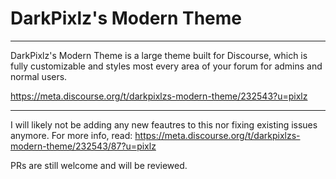 # DarkPixlz's Modern Theme
---

DarkPixlz's Modern Theme is a large theme built for Discourse, which is fully customizable and styles most every area of your forum for admins and normal users.

https://meta.discourse.org/t/darkpixlzs-modern-theme/232543?u=pixlz

-----

I will likely not be adding any new feautres to this nor fixing existing issues anymore. For more info, read: https://meta.discourse.org/t/darkpixlzs-modern-theme/232543/87?u=pixlz

PRs are still welcome and will be reviewed.
